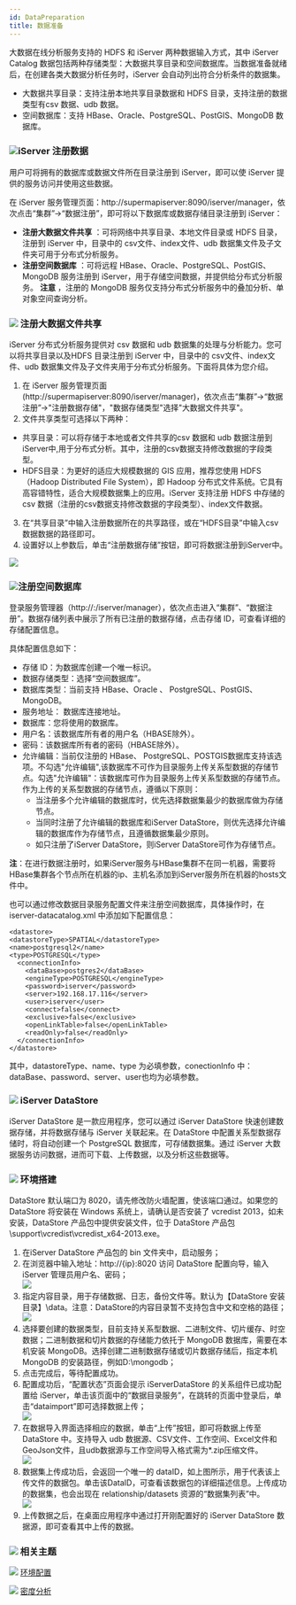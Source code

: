 ```yaml
---
id: DataPreparation
title: 数据准备
---
```

大数据在线分析服务支持的 HDFS 和 iServer 两种数据输入方式，其中 iServer Catalog 数据包括两种存储类型：大数据共享目录和空间数据库。当数据准备就绪后，在创建各类大数据分析任务时，iServer 会自动列出符合分析条件的数据集。

* 大数据共享目录：支持注册本地共享目录数据和 HDFS 目录，支持注册的数据类型有csv 数据、udb 数据。
* 空间数据库：支持 HBase、Oracle、PostgreSQL、PostGIS、MongoDB 数据库。

### ![](../img/read.gif)iServer 注册数据

用户可将拥有的数据库或数据文件所在目录注册到 iServer，即可以使 iServer 提供的服务访问并使用这些数据。

在 iServer 服务管理页面：http://supermapiserver:8090/iserver/manager，依次点击“集群”→“数据注册”，即可将以下数据库或数据存储目录注册到 iServer：
  * **注册大数据文件共享** ：可将网络中共享目录、本地文件目录或 HDFS 目录，注册到 iServer 中，目录中的 csv文件、index文件、udb 数据集文件及子文件夹可用于分布式分析服务。
  * **注册空间数据库** ：可将远程 HBase、Oracle、PostgreSQL、PostGIS、MongoDB 服务注册到 iServer，用于存储空间数据，并提供给分布式分析服务。 **注意** ，注册的 MongoDB 服务仅支持分布式分析服务中的叠加分析、单对象空间查询分析。

### ![](../img/read.gif) 注册大数据文件共享

iServer 分布式分析服务提供对 csv 数据和 udb 数据集的处理与分析能力。您可以将共享目录以及HDFS 目录注册到 iServer 中，目录中的 csv文件、index文件、udb 数据集文件及子文件夹用于分布式分析服务。下面将具体为您介绍。

1. 在 iServer 服务管理页面(http://supermapiserver:8090/iserver/manager)，依次点击“集群”→“数据注册”→"注册数据存储"，"数据存储类型"选择"大数据文件共享"。
2. 文件共享类型可选择以下两种：
  * 共享目录：可以将存储于本地或者文件共享的csv 数据和 udb 数据注册到iServer中,用于分布式分析。其中，注册的csv数据支持修改数据的字段类型。
  * HDFS目录：为更好的适应大规模数据的 GIS 应用，推荐您使用 HDFS（Hadoop Distributed File System），即 Hadoop 分布式文件系统。它具有高容错特性，适合大规模数据集上的应用。iServer 支持注册 HDFS 中存储的 csv 数据（注册的csv数据支持修改数据的字段类型）、index文件数据。 
3. 在“共享目录”中输入注册数据所在的共享路径，或在“HDFS目录”中输入csv 数据数据的路径即可。
4. 设置好以上参数后，单击“注册数据存储”按钮，即可将数据注册到iServer中。

![](img/CatalogData.png)

### ![](../img/read.gif)注册空间数据库

登录服务管理器（http://<server>:<port>/iserver/manager），依次点击进入“集群”、“数据注册”。数据存储列表中展示了所有已注册的数据存储，点击存储
ID，可查看详细的存储配置信息。

具体配置信息如下：

* 存储 ID：为数据库创建一个唯一标识。
* 数据存储类型：选择“空间数据库”。
* 数据库类型：当前支持 HBase、Oracle 、 PostgreSQL、PostGIS、MongoDB。
* 服务地址： 数据库连接地址。
* 数据库：您将使用的数据库。
* 用户名：该数据库所有者的用户名（HBASE除外）。
* 密码：该数据库所有者的密码（HBASE除外）。
* 允许编辑：当前仅注册的 HBase、 PostgreSQL、POSTGIS数据库支持该选项。不勾选"允许编辑",该数据库不可作为目录服务上传关系型数据的存储节点。勾选"允许编辑"：该数据库可作为目录服务上传关系型数据的存储节点。作为上传的关系型数据的存储节点，遵循以下原则：
  * 当注册多个允许编辑的数据库时，优先选择数据集最少的数据库做为存储节点。
  * 当同时注册了允许编辑的数据库和iServer DataStore，则优先选择允许编辑的数据库作为存储节点，且遵循数据集最少原则。
  * 如只注册了iServer DataStore，则iServer DataStore可作为存储节点。

**注**：在进行数据注册时，如果iServer服务与HBase集群不在同一机器，需要将HBase集群各个节点所在机器的ip、主机名添加到iServer服务所在机器的hosts文件中。

也可以通过修改数据目录服务配置文件来注册空间数据库，具体操作时，在 iserver-datacatalog.xml 中添加如下配置信息：

    <datastore> 
    <datastoreType>SPATIAL</datastoreType> 
    <name>postgresql2</name>
    <type>POSTGRESQL</type>   
      <connectionInfo>  
        <dataBase>postgres2</dataBase>   
        <engineType>POSTGRESQL</engineType>   
        <password>iserver</password>   
        <server>192.168.17.116</server>   
        <user>iserver</user>   
        <connect>false</connect>   
        <exclusive>false</exclusive>   
        <openLinkTable>false</openLinkTable>   
        <readOnly>false</readOnly>  
      </connectionInfo> 
    </datastore> 

其中，datastoreType、name、type 为必填参数，conectionInfo 中：dataBase、password、server、user也均为必填参数。

### ![](../img/read.gif) iServer DataStore

iServer DataStore 是一款应用程序，您可以通过 iServer DataStore 快速创建数据存储，并将数据存储与 iServer
关联起来。在 DataStore 中配置关系型数据存储时，将自动创建一个 PostgreSQL 数据库，可存储数据集。通过 iServer
大数据服务访问数据，进而可下载、上传数据，以及分析这些数据等。

### ![](../img/read.gif) 环境搭建

DataStore 默认端口为 8020，请先修改防火墙配置，使该端口通过。如果您的 DataStore 将安装在 Windows 系统上，请确认是否安装了 vcredist 2013，如未安装，DataStore 产品包中提供安装文件，位于 DataStore 产品包 \support\vcredist\vcredist_x64-2013.exe。

1. 在iServer DataStore 产品包的 bin 文件夹中，启动服务；
2. 在浏览器中输入地址：http://{ip}:8020 访问 DataStore 配置向导，输入 iServer 管理员用户名、密码； <br/>![](img/DataStore1.png)
3. 指定内容目录，用于存储数据、日志，备份文件等。默认为【DataStore 安装目录】\data。注意：DataStore的内容目录暂不支持包含中文和空格的路径； <br/>![](img/DataStore2.png)
4. 选择要创建的数据类型，目前支持关系型数据、二进制文件、切片缓存、时空数据；二进制数据和切片数据的存储能力依托于 MongoDB 数据库，需要在本机安装 MongoDB。选择创建二进制数据存储或切片数据存储后，指定本机 MongoDB 的安装路径，例如D:\mongodb；
5. 点击完成后，等待配置成功。
6. 配置成功后，“配置状态”页面会提示 iServerDataStore 的关系组件已成功配置给 iServer，单击该页面中的“数据目录服务”，在跳转的页面中登录后，单击“dataimport”即可选择数据上传； <br/>![](img/DataStore4.png)
7. 在数据导入界面选择相应的数据，单击“上传”按钮，即可将数据上传至 DataStore 中。支持导入 udb 数据源、CSV文件、工作空间、Excel文件和GeoJson文件，且udb数据源与工作空间导入格式需为*.zip压缩文件。 <br/>![](img/DataStore6.png)
8. 数据集上传成功后，会返回一个唯一的 dataID，如上图所示，用于代表该上传文件的数据包。单击该DataID，可查看该数据包的详细描述信息。上传成功的数据集，也会出现在 relationship/datasets 资源的“数据集列表”中。 <br/>![](img/DataStore7.png)
9. 上传数据之后，在桌面应用程序中通过打开刚配置好的 iServer DataStore 数据源，即可查看其中上传的数据。

### ![](../img/seealso.png) 相关主题

![](../img/smalltitle.png) [环境配置](BigDataAnalysisEnvironmentConfiguration)

![](../img/smalltitle.png) [密度分析](DensityAnalysis)